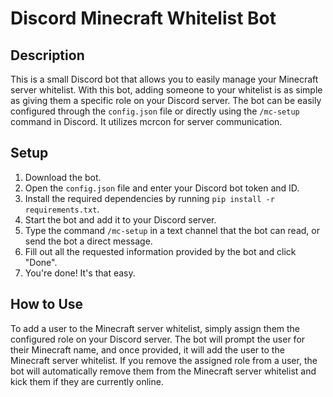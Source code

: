 # Discord Minecraft Whitelist Bot

## Description

This is a small Discord bot that allows you to easily manage your Minecraft server whitelist. With this bot, adding someone to your whitelist is as simple as giving them a specific role on your Discord server. The bot can be easily configured through the `config.json` file or directly using the `/mc-setup` command in Discord. It utilizes mcrcon for server communication.

## Setup

1. Download the bot.
2. Open the `config.json` file and enter your Discord bot token and ID.
3. Install the required dependencies by running `pip install -r requirements.txt`.
4. Start the bot and add it to your Discord server.
5. Type the command `/mc-setup` in a text channel that the bot can read, or send the bot a direct message.
6. Fill out all the requested information provided by the bot and click "Done".
7. You're done! It's that easy.

## How to Use

To add a user to the Minecraft server whitelist, simply assign them the configured role on your Discord server. The bot will prompt the user for their Minecraft name, and once provided, it will add the user to the Minecraft server whitelist. If you remove the assigned role from a user, the bot will automatically remove them from the Minecraft server whitelist and kick them if they are currently online.

